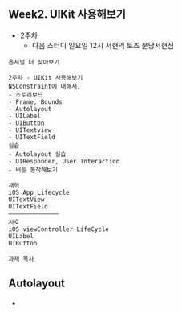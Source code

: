 ## Week2. UIKit 사용해보기

- 2주차
  - 다음 스터디 일요일 12시 서현역 토즈 분당서현점

```
옵셔널 더 찾아보기

2주차 - UIKit 사용해보기
NSConstraint에 대해서,
- 스토리보드
- Frame, Bounds
- Autolayout
- UILabel
- UIButton
- UITextview
- UITextField
실습
- Autolayout 실습
- UIResponder, User Interaction
- 버튼 동작해보기
```

```
재혁
iOS App Lifecycle
UITextView
UITextField
——————————————
지호
iOS viewController LifeCycle
UILabel
UIButton
```

```
과제 목차

```

## Autolayout

- 